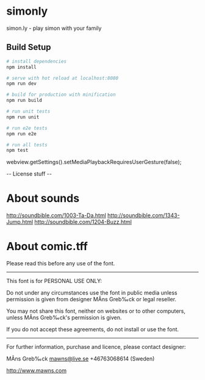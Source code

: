 # simonly
simon.ly - play simon with your family

## Build Setup

``` bash
# install dependencies
npm install

# serve with hot reload at localhost:8080
npm run dev

# build for production with minification
npm run build

# run unit tests
npm run unit

# run e2e tests
npm run e2e

# run all tests
npm test
```

webview.getSettings().setMediaPlaybackRequiresUserGesture(fa‌​lse); 

-- License stuff --

# About sounds
http://soundbible.com/1003-Ta-Da.html
http://soundbible.com/1343-Jump.html
http://soundbible.com/1204-Buzz.html

# About comic.tff

Please read this before any use of the font.

-----------------------

This font is for PERSONAL USE ONLY:

Do not under any circumstances use the font in public media unless 
permission is given from designer MÂns Greb‰ck or legal reseller. 

You may not share this font, neither on websites or to other computers,
unless MÂns Greb‰ck's permission is given.

If you do not accept these agreements, do not install or use the font. 


-----------------------

For further information, purchase and licence, please contact designer:

MÂns Greb‰ck 
mawns@live.se
+46763068614 (Sweden)

http://www.mawns.com
